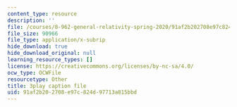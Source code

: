 ```yaml
---
content_type: resource
description: ''
file: /courses/8-962-general-relativity-spring-2020/91af2b202708e97c824d97713a815bbd_4QPKWFme0k4.srt
file_size: 90966
file_type: application/x-subrip
hide_download: true
hide_download_original: null
learning_resource_types: []
license: https://creativecommons.org/licenses/by-nc-sa/4.0/
ocw_type: OCWFile
resourcetype: Other
title: 3play caption file
uid: 91af2b20-2708-e97c-824d-97713a815bbd
---
```

